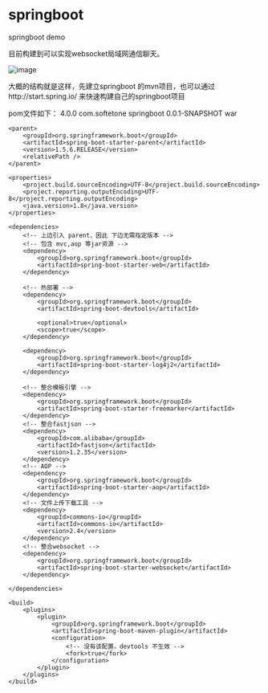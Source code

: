 # springboot
springboot demo 

目前构建到可以实现websocket局域网通信聊天。

![image](https://github.com/SummerWindL/springboot/resources/1.png)


大概的结构就是这样，先建立springboot 的mvn项目，也可以通过http://start.spring.io/
来快速构建自己的springboot项目

pom文件如下：
<project xmlns="http://maven.apache.org/POM/4.0.0" xmlns:xsi="http://www.w3.org/2001/XMLSchema-instance" xsi:schemaLocation="http://maven.apache.org/POM/4.0.0 http://maven.apache.org/xsd/maven-4.0.0.xsd">
  <modelVersion>4.0.0</modelVersion>
  <groupId>com.softetone</groupId>
  <artifactId>springboot</artifactId>
  <version>0.0.1-SNAPSHOT</version>
  <packaging>war</packaging>
  
  <!-- 定义公共资源版本 -->
	<parent>
	    <groupId>org.springframework.boot</groupId>
	    <artifactId>spring-boot-starter-parent</artifactId>
	    <version>1.5.6.RELEASE</version>
	    <relativePath /> 
	</parent>
	
	<properties>
	    <project.build.sourceEncoding>UTF-8</project.build.sourceEncoding>
	    <project.reporting.outputEncoding>UTF-8</project.reporting.outputEncoding>
	    <java.version>1.8</java.version>
	</properties>
	
	<dependencies>
	    <!-- 上边引入 parent，因此 下边无需指定版本 -->
	    <!-- 包含 mvc,aop 等jar资源 -->
	    <dependency>
	        <groupId>org.springframework.boot</groupId>
	        <artifactId>spring-boot-starter-web</artifactId>
	    </dependency>
	    
	    <!-- 热部署 -->
		<dependency>
		    <groupId>org.springframework.boot</groupId>
		    <artifactId>spring-boot-devtools</artifactId>
		    
		    <optional>true</optional>
		    <scope>true</scope>
		</dependency>
		
		<dependency>
		    <groupId>org.springframework.boot</groupId>
		    <artifactId>spring-boot-starter-log4j2</artifactId>
		</dependency>
		
		<!-- 整合模板引擎 -->
		<dependency>
		    <groupId>org.springframework.boot</groupId>
		    <artifactId>spring-boot-starter-freemarker</artifactId>
		</dependency>
		<!-- 整合fastjson -->
		<dependency>
		    <groupId>com.alibaba</groupId>
		    <artifactId>fastjson</artifactId>
		    <version>1.2.35</version>
		</dependency>
		<!-- AOP -->
		<dependency>
		    <groupId>org.springframework.boot</groupId>
		    <artifactId>spring-boot-starter-aop</artifactId>
		</dependency>
		<!-- 文件上传下载工具 -->
		<dependency>
		    <groupId>commons-io</groupId>
		    <artifactId>commons-io</artifactId>
		    <version>2.4</version>
		</dependency>
		<!-- 整合websocket -->
		<dependency>
		    <groupId>org.springframework.boot</groupId>
		    <artifactId>spring-boot-starter-websocket</artifactId>
		</dependency>
		
	</dependencies>
	
	<build>
	    <plugins>
	        <plugin>
	            <groupId>org.springframework.boot</groupId>
	            <artifactId>spring-boot-maven-plugin</artifactId>
	            <configuration>
	                <!-- 没有该配置，devtools 不生效 -->
	                <fork>true</fork>
	            </configuration>
	        </plugin>
	    </plugins>
	</build>
	
</project>
